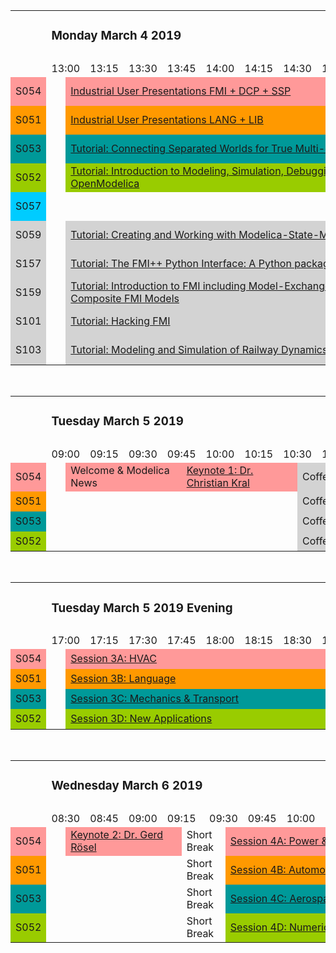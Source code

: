 <div style="overflow-x:auto;">
<table>
<colgroup><col style="width: 5em;">
<col style="width: 5em;"><col style="width: 5em;"><col style="width: 5em;"><col style="width: 5em;"><col style="width: 5em;"><col style="width: 5em;"><col style="width: 5em;"><col style="width: 5em;">
<col style="width: 5em;"><col style="width: 5em;"><col style="width: 5em;"><col style="width: 5em;"><col style="width: 5em;"><col style="width: 5em;"><col style="width: 5em;"><col style="width: 5em;">
<col style="width: 5em;"><col style="width: 5em;"><col style="width: 5em;"><col style="width: 5em;"><col style="width: 5em;"><col style="width: 5em;"><col style="width: 5em;"><col style="width: 5em;">
<col style="width: 5em;"><col style="width: 5em;"><col style="width: 5em;"><col style="width: 5em;"><col style="width: 5em;"><col style="width: 5em;"><col style="width: 5em;"><col style="width: 5em;">
<col style="width: 5em;"><col style="width: 5em;"><col style="width: 5em;"><col style="width: 5em;"><col style="width: 5em;"><col style="width: 5em;"><col style="width: 5em;"><col style="width: 5em;">
<col style="width: 5em;"><col style="width: 5em;"><col style="width: 5em;"><col style="width: 5em;"><col style="width: 5em;"><col style="width: 5em;"><col style="width: 5em;"><col style="width: 5em;">
<col style="width: 5em;"><col style="width: 5em;"><col style="width: 5em;"><col style="width: 5em;"><col style="width: 5em;"><col style="width: 5em;"><col style="width: 5em;"><col style="width: 5em;">
<col style="width: 5em;"><col style="width: 5em;"><col style="width: 5em;"><col style="width: 5em;"><col style="width: 5em;"><col style="width: 5em;"><col style="width: 5em;"><col style="width: 5em;">
<col style="width: 5em;"><col style="width: 5em;">
</colgroup>
<tr><td></td><td colspan="66"><h3>Monday March 4 2019</h3></td></tr>
<tr style="height: 0"><td></td>
<td></td><td></td><td></td><td></td><td></td><td></td><td></td><td></td>
<td></td><td></td><td></td><td></td><td></td><td></td><td></td><td></td>
<td></td><td></td><td></td><td></td><td></td><td></td><td></td><td></td>
<td></td><td></td><td></td><td></td><td></td><td></td><td></td><td></td>
<td></td><td></td><td></td><td></td><td></td><td></td><td></td><td></td>
<td></td><td></td><td></td><td></td><td></td><td></td><td></td><td></td>
<td></td><td></td><td></td><td></td><td></td><td></td><td></td><td></td>
<td></td><td></td><td></td><td></td><td></td><td></td><td></td><td></td>
<td></td><td></td></tr>
<tr><td></td>
<td colspan="2">13:00</td><td colspan="2">13:15</td><td colspan="2">13:30</td><td colspan="2">13:45</td>
<td colspan="2">14:00</td><td colspan="2">14:15</td><td colspan="2">14:30</td><td colspan="2">14:45</td>
<td colspan="2">15:00</td><td colspan="2">15:15</td><td colspan="2">15:30</td><td colspan="2">15:45</td>
<td colspan="2">16:00</td><td colspan="2">16:15</td><td colspan="2">16:30</td><td colspan="2">16:45</td>
<td colspan="2">17:00</td><td colspan="2">17:15</td><td colspan="2">17:30</td><td colspan="2">17:45</td>
<td colspan="2">18:00</td><td colspan="2">18:15</td><td colspan="2">18:30</td><td colspan="2">18:45</td>
<td colspan="2">19:00</td><td colspan="2">19:15</td><td colspan="2">19:30</td><td colspan="2">19:45</td>
<td colspan="2">20:00</td><td colspan="2">20:15</td><td colspan="2">20:30</td><td colspan="2">20:45</td>
<td colspan="2">21:00</td>
</tr>
<tr style="height: 2em;"><td style="background-color: #ff9999;">S054</td><td></td>
<td colspan="28" style="background-color: #ff9999;"><a href="userpres.html">Industrial User Presentations FMI + DCP + SSP</a></td>
<td colspan="4" style="background-color: lightgray;">Coffee Break</td>
<td colspan="6" style="background-color: #ff9999;">Vendor Session Altair</td>
<td colspan="6" style="background-color: #ff9999;">Vendor Session Dassault Systemes</td>
<td colspan="6" style="background-color: #ff9999;">Vendor Session Siemens</td>
<td colspan="2">Short Break</td>
<td colspan="12" style="background-color: lightgray;">Welcome reception</td>
<td></td></tr>
<tr style="height: 2em;"><td style="background-color: #ff9900;">S051</td><td></td>
<td colspan="28" style="background-color: #ff9900;"><a href="userpres.html">Industrial User Presentations LANG + LIB</a></td>
<td colspan="4" style="background-color: lightgray;">Coffee Break</td>
<td colspan="6" style="background-color: #ff9900;">Vendor Session ESI Group</td>
<td colspan="6" style="background-color: #ff9900;">Vendor Session Wolfram</td>
<td colspan="6" style="background-color: #ff9900;">Vendor Session Gaio Technology</td>
<td colspan="2">Short Break</td>
<td colspan="12" style="background-color: lightgray;">Welcome reception</td>
<td></td></tr>
<tr style="height: 2em;"><td style="background-color: #009999;">S053</td><td></td>
<td colspan="28" style="background-color: #009999;"><a href="tutorials/Tutorial_01_Abstract.pdf">Tutorial: Connecting Separated Worlds for True Multi-disciplinary System Simulation - by Using Altair Activate&trade;</a></td>
<td colspan="4" style="background-color: lightgray;">Coffee Break</td>
<td colspan="6" style="background-color: #009999;">Vendor Session OSMC</td>
<td colspan="6" style="background-color: #009999;">Vendor Session Maplesoft</td>
<td colspan="6" style="background-color: #009999;">Vendor Session Claytex</td>
<td colspan="2">Short Break</td>
<td colspan="12" style="background-color: lightgray;">Welcome reception</td>
<td></td></tr>
<tr style="height: 2em;"><td style="background-color: #99cc00;">S052</td><td></td>
<td colspan="28" style="background-color: #99cc00;"><a href="tutorials/Tutorial_03_Abstract.pdf">Tutorial: Introduction to Modeling, Simulation, Debugging, and Julia Interoperability with Modelica and OpenModelica</a></td>
<td colspan="4" style="background-color: lightgray;">Coffee Break</td>
<td colspan="6" style="background-color: #99cc00;">Vendor Session Modelon</td>
<td colspan="6" style="background-color: #99cc00;">Vendor Session RTE</td>
<td colspan="6" style="background-color: #99cc00;">Vendor Session Ansys</td>
<td colspan="2">Short Break</td>
<td colspan="12" style="background-color: lightgray;">Welcome reception</td>
<td></td></tr>
<tr style="height: 2em;"><td style="background-color: #00ccff;">S057</td><td></td>
<td colspan="28"></td>
<td colspan="4" style="background-color: lightgray;">Coffee Break</td>
<td colspan="6" style="background-color: #00ccff;">Vendor Session Monentia</td>
<td colspan="6" style="background-color: #00ccff;">Vendor Session Concurrent</td>
<td colspan="6" style="background-color: #00ccff;"></td>
<td colspan="2">Short Break</td>
<td colspan="12" style="background-color: lightgray;">Welcome reception</td>
<td></td></tr>
<tr style="height: 2em;"><td style="background-color: lightgray;">S059</td><td></td>
<td colspan="28" style="background-color: lightgray;"><a href="tutorials/Tutorial_07_Abstract.pdf">Tutorial: Creating and Working with Modelica-State-Machines</a></td>
<td colspan="4" style="background-color: lightgray;">Coffee Break</td>
<td colspan="6"></td>
<td colspan="6"></td>
<td colspan="6"></td>
<td colspan="2">Short Break</td>
<td colspan="12" style="background-color: lightgray;">Welcome reception</td>
<td></td></tr>
<tr style="height: 2em;"><td style="background-color: lightgray;">S157</td><td></td>
<td colspan="28" style="background-color: lightgray;"><a href="tutorials/Tutorial_02_Abstract.pdf">Tutorial: The FMI++ Python Interface: A Python package for importing and exporting FMUs</a></td>
<td colspan="4" style="background-color: lightgray;">Coffee Break</td>
<td colspan="6"></td>
<td colspan="6"></td>
<td colspan="6"></td>
<td colspan="2">Short Break</td>
<td colspan="12" style="background-color: lightgray;">Welcome reception</td>
<td></td></tr>
<tr style="height: 2em;"><td style="background-color: lightgray;">S159</td><td></td>
<td colspan="28" style="background-color: lightgray;"><a href="tutorials/Tutorial_04_Abstract.pdf">Tutorial: Introduction to FMI including Model-Exchange and Co-simulation, SSP, and Graphic Editing of Composite FMI Models</a></td>
<td colspan="4" style="background-color: lightgray;">Coffee Break</td>
<td colspan="6"></td>
<td colspan="6"></td>
<td colspan="6"></td>
<td colspan="2">Short Break</td>
<td colspan="12" style="background-color: lightgray;">Welcome reception</td>
<td></td></tr>
<tr style="height: 2em;"><td style="background-color: lightgray;">S101</td><td></td>
<td colspan="28" style="background-color: lightgray;"><a href="tutorials/Tutorial_06_Abstract.pdf">Tutorial: Hacking FMI</a></td>
<td colspan="4" style="background-color: lightgray;">Coffee Break</td>
<td colspan="6"></td>
<td colspan="6"></td>
<td colspan="6"></td>
<td colspan="2">Short Break</td>
<td colspan="12" style="background-color: lightgray;">Welcome reception</td>
<td></td></tr>
<tr style="height: 2em;"><td style="background-color: lightgray;">S103</td><td></td>
<td colspan="28" style="background-color: lightgray;"><a href="tutorials/Tutorial_05_Abstract.pdf">Tutorial: Modeling and Simulation of Railway Dynamics in Modelica</a></td>
<td colspan="4" style="background-color: lightgray;">Coffee Break</td>
<td colspan="6"></td>
<td colspan="6"></td>
<td colspan="6"></td>
<td colspan="2">Short Break</td>
<td colspan="12" style="background-color: lightgray;">Welcome reception</td>
<td></td></tr>
</table><br>
</div>
<div style="overflow-x:auto;">
<table>
<colgroup><col style="width: 5em;">
<col style="width: 5em;"><col style="width: 5em;"><col style="width: 5em;"><col style="width: 5em;"><col style="width: 5em;"><col style="width: 5em;"><col style="width: 5em;"><col style="width: 5em;">
<col style="width: 5em;"><col style="width: 5em;"><col style="width: 5em;"><col style="width: 5em;"><col style="width: 5em;"><col style="width: 5em;"><col style="width: 5em;"><col style="width: 5em;">
<col style="width: 5em;"><col style="width: 5em;"><col style="width: 5em;"><col style="width: 5em;"><col style="width: 5em;"><col style="width: 5em;"><col style="width: 5em;"><col style="width: 5em;">
<col style="width: 5em;"><col style="width: 5em;"><col style="width: 5em;"><col style="width: 5em;"><col style="width: 5em;"><col style="width: 5em;"><col style="width: 5em;"><col style="width: 5em;">
<col style="width: 5em;"><col style="width: 5em;"><col style="width: 5em;"><col style="width: 5em;"><col style="width: 5em;"><col style="width: 5em;"><col style="width: 5em;"><col style="width: 5em;">
<col style="width: 5em;"><col style="width: 5em;"><col style="width: 5em;"><col style="width: 5em;"><col style="width: 5em;"><col style="width: 5em;"><col style="width: 5em;"><col style="width: 5em;">
<col style="width: 5em;"><col style="width: 5em;"><col style="width: 5em;"><col style="width: 5em;"><col style="width: 5em;"><col style="width: 5em;"><col style="width: 5em;"><col style="width: 5em;">
<col style="width: 5em;"><col style="width: 5em;"><col style="width: 5em;"><col style="width: 5em;"><col style="width: 5em;"><col style="width: 5em;"><col style="width: 5em;"><col style="width: 5em;">
<col style="width: 5em;"><col style="width: 5em;">
</colgroup>
<tr><td></td><td colspan="66"><h3>Tuesday March 5 2019</h3></td></tr>
<tr style="height: 0"><td></td>
<td></td><td></td><td></td><td></td><td></td><td></td><td></td><td></td>
<td></td><td></td><td></td><td></td><td></td><td></td><td></td><td></td>
<td></td><td></td><td></td><td></td><td></td><td></td><td></td><td></td>
<td></td><td></td><td></td><td></td><td></td><td></td><td></td><td></td>
<td></td><td></td><td></td><td></td><td></td><td></td><td></td><td></td>
<td></td><td></td><td></td><td></td><td></td><td></td><td></td><td></td>
<td></td><td></td><td></td><td></td><td></td><td></td><td></td><td></td>
<td></td><td></td><td></td><td></td><td></td><td></td><td></td><td></td>
<td></td><td></td></tr>
<tr><td></td>
<td colspan="2">09:00</td><td colspan="2">09:15</td><td colspan="2">09:30</td><td colspan="2">09:45</td>
<td colspan="2">10:00</td><td colspan="2">10:15</td><td colspan="2">10:30</td><td colspan="2">10:45</td>
<td colspan="2">11:00</td><td colspan="2">11:15</td><td colspan="2">11:30</td><td colspan="2">11:45</td>
<td colspan="2">12:00</td><td colspan="2">12:15</td><td colspan="2">12:30</td><td colspan="2">12:45</td>
<td colspan="2">13:00</td><td colspan="2">13:15</td><td colspan="2">13:30</td><td colspan="2">13:45</td>
<td colspan="2">14:00</td><td colspan="2">14:15</td><td colspan="2">14:30</td><td colspan="2">14:45</td>
<td colspan="2">15:00</td><td colspan="2">15:15</td><td colspan="2">15:30</td><td colspan="2">15:45</td>
<td colspan="2">16:00</td><td colspan="2">16:15</td><td colspan="2">16:30</td><td colspan="2">16:45</td>
<td colspan="2">17:00</td>
</tr>
<tr style="height: 2em;"><td style="background-color: #ff9999;">S054</td><td></td>
<td colspan="6" style="background-color: #ff9999;">Welcome &amp; Modelica News</td>
<td colspan="6" style="background-color: #ff9999;"><a href="sessions/sessionK1.html">Keynote 1: Dr. Christian Kral</a></td>
<td colspan="4" style="background-color: lightgray;">Coffee Break</td>
<td colspan="10" style="background-color: #ff9999;"><a href="sessions/session1A.html">Session 1A: Buildings 1</a></td>
<td colspan="12" style="background-color: lightgray;">Lunch</td>
<td colspan="10" style="background-color: #ff9999;"><a href="sessions/session2A.html">Session 2A: Buildings 2</a></td>
<td colspan="4" style="background-color: lightgray;">Coffee Break</td>
<td colspan="12" style="background-color: lightgray;"><a href="sessions/sessionP.html">Poster Session</a></td>
<td></td></tr>
<tr style="height: 2em;"><td style="background-color: #ff9900;">S051</td><td></td>
<td colspan="6"></td>
<td colspan="6"></td>
<td colspan="4" style="background-color: lightgray;">Coffee Break</td>
<td colspan="10" style="background-color: #ff9900;"><a href="sessions/session1B.html">Session 1B: Power &amp; Energy 1</a></td>
<td colspan="12" style="background-color: lightgray;">Lunch</td>
<td colspan="10" style="background-color: #ff9900;"><a href="sessions/session2B.html">Session 2B: Power &amp; Energy 2</a></td>
<td colspan="4" style="background-color: lightgray;">Coffee Break</td>
<td colspan="12" style="background-color: lightgray;"><a href="sessions/sessionP.html">Poster Session</a></td>
<td></td></tr>
<tr style="height: 2em;"><td style="background-color: #009999;">S053</td><td></td>
<td colspan="6"></td>
<td colspan="6"></td>
<td colspan="4" style="background-color: lightgray;">Coffee Break</td>
<td colspan="10" style="background-color: #009999;"><a href="sessions/session1C.html">Session 1C: FMI 1</a></td>
<td colspan="12" style="background-color: lightgray;">Lunch</td>
<td colspan="10" style="background-color: #009999;"><a href="sessions/session2C.html">Session 2C: FMI 2</a></td>
<td colspan="4" style="background-color: lightgray;">Coffee Break</td>
<td colspan="12" style="background-color: lightgray;"><a href="sessions/sessionP.html">Poster Session</a></td>
<td></td></tr>
<tr style="height: 2em;"><td style="background-color: #99cc00;">S052</td><td></td>
<td colspan="6"></td>
<td colspan="6"></td>
<td colspan="4" style="background-color: lightgray;">Coffee Break</td>
<td colspan="10" style="background-color: #99cc00;"><a href="sessions/session1D.html">Session 1D: Automotive 1</a></td>
<td colspan="12" style="background-color: lightgray;">Lunch</td>
<td colspan="10" style="background-color: #99cc00;"><a href="sessions/session2D.html">Session 2D: Electrical Power 1</a></td>
<td colspan="4" style="background-color: lightgray;">Coffee Break</td>
<td colspan="12" style="background-color: lightgray;"><a href="sessions/sessionP.html">Poster Session</a></td>
<td></td></tr>
</table><br>
</div>
<div style="overflow-x:auto;">
<table>
<colgroup><col style="width: 5em;">
<col style="width: 5em;"><col style="width: 5em;"><col style="width: 5em;"><col style="width: 5em;"><col style="width: 5em;"><col style="width: 5em;"><col style="width: 5em;"><col style="width: 5em;">
<col style="width: 5em;"><col style="width: 5em;"><col style="width: 5em;"><col style="width: 5em;"><col style="width: 5em;"><col style="width: 5em;"><col style="width: 5em;"><col style="width: 5em;">
<col style="width: 5em;"><col style="width: 5em;"><col style="width: 5em;"><col style="width: 5em;"><col style="width: 5em;"><col style="width: 5em;"><col style="width: 5em;"><col style="width: 5em;">
<col style="width: 5em;"><col style="width: 5em;"><col style="width: 5em;"><col style="width: 5em;"><col style="width: 5em;"><col style="width: 5em;"><col style="width: 5em;"><col style="width: 5em;">
<col style="width: 5em;"><col style="width: 5em;"><col style="width: 5em;"><col style="width: 5em;"><col style="width: 5em;"><col style="width: 5em;"><col style="width: 5em;"><col style="width: 5em;">
<col style="width: 5em;"><col style="width: 5em;"><col style="width: 5em;"><col style="width: 5em;"><col style="width: 5em;"><col style="width: 5em;">
</colgroup>
<tr><td></td><td colspan="46"><h3>Tuesday March 5 2019 Evening</h3></td></tr>
<tr style="height: 0"><td></td>
<td></td><td></td><td></td><td></td><td></td><td></td><td></td><td></td>
<td></td><td></td><td></td><td></td><td></td><td></td><td></td><td></td>
<td></td><td></td><td></td><td></td><td></td><td></td><td></td><td></td>
<td></td><td></td><td></td><td></td><td></td><td></td><td></td><td></td>
<td></td><td></td><td></td><td></td><td></td><td></td><td></td><td></td>
<td></td><td></td><td></td><td></td><td></td><td></td></tr>
<tr><td></td>
<td colspan="2">17:00</td><td colspan="2">17:15</td><td colspan="2">17:30</td><td colspan="2">17:45</td>
<td colspan="2">18:00</td><td colspan="2">18:15</td><td colspan="2">18:30</td><td colspan="2">18:45</td>
<td colspan="2">19:00</td><td colspan="2">19:15</td><td colspan="2">19:30</td><td colspan="2">19:45</td>
<td colspan="2">20:00</td><td colspan="2">20:15</td><td colspan="2">20:30</td><td colspan="2">20:45</td>
<td colspan="2">21:00</td><td colspan="2">21:15</td><td colspan="2">21:30</td><td colspan="2">21:45</td>
<td colspan="2">22:00</td><td colspan="2">22:15</td><td colspan="2">22:30</td>
</tr>
<tr style="height: 2em;"><td style="background-color: #ff9999;">S054</td><td></td>
<td colspan="14" style="background-color: #ff9999;"><a href="sessions/session3A.html">Session 3A: HVAC</a></td>
<td colspan="10" style="background-color: lightgray;">Transfer to Dinner Location</td>
<td colspan="20" style="background-color: lightgray;">Conference Dinner at the Castle of Emmeram</td>
<td></td></tr>
<tr style="height: 2em;"><td style="background-color: #ff9900;">S051</td><td></td>
<td colspan="14" style="background-color: #ff9900;"><a href="sessions/session3B.html">Session 3B: Language</a></td>
<td colspan="10" style="background-color: lightgray;">Transfer to Dinner Location</td>
<td colspan="20" style="background-color: lightgray;">Conference Dinner at the Castle of Emmeram</td>
<td></td></tr>
<tr style="height: 2em;"><td style="background-color: #009999;">S053</td><td></td>
<td colspan="14" style="background-color: #009999;"><a href="sessions/session3C.html">Session 3C: Mechanics &amp; Transport</a></td>
<td colspan="10" style="background-color: lightgray;">Transfer to Dinner Location</td>
<td colspan="20" style="background-color: lightgray;">Conference Dinner at the Castle of Emmeram</td>
<td></td></tr>
<tr style="height: 2em;"><td style="background-color: #99cc00;">S052</td><td></td>
<td colspan="14" style="background-color: #99cc00;"><a href="sessions/session3D.html">Session 3D: New Applications</a></td>
<td colspan="10" style="background-color: lightgray;">Transfer to Dinner Location</td>
<td colspan="20" style="background-color: lightgray;">Conference Dinner at the Castle of Emmeram</td>
<td></td></tr>
</table><br>
</div>

<div style="overflow-x:auto;">
<table>
<colgroup><col style="width: 5em;">
<col style="width: 5em;"><col style="width: 5em;"><col style="width: 5em;"><col style="width: 5em;"><col style="width: 5em;"><col style="width: 5em;"><col style="width: 5em;"><col style="width: 5em;">
<col style="width: 5em;"><col style="width: 5em;"><col style="width: 5em;"><col style="width: 5em;"><col style="width: 5em;"><col style="width: 5em;"><col style="width: 5em;"><col style="width: 5em;">
<col style="width: 5em;"><col style="width: 5em;"><col style="width: 5em;"><col style="width: 5em;"><col style="width: 5em;"><col style="width: 5em;"><col style="width: 5em;"><col style="width: 5em;">
<col style="width: 5em;"><col style="width: 5em;"><col style="width: 5em;"><col style="width: 5em;"><col style="width: 5em;"><col style="width: 5em;"><col style="width: 5em;"><col style="width: 5em;">
<col style="width: 5em;"><col style="width: 5em;"><col style="width: 5em;"><col style="width: 5em;"><col style="width: 5em;"><col style="width: 5em;"><col style="width: 5em;"><col style="width: 5em;">
<col style="width: 5em;"><col style="width: 5em;"><col style="width: 5em;"><col style="width: 5em;"><col style="width: 5em;"><col style="width: 5em;"><col style="width: 5em;"><col style="width: 5em;">
<col style="width: 5em;"><col style="width: 5em;"><col style="width: 5em;"><col style="width: 5em;"><col style="width: 5em;"><col style="width: 5em;"><col style="width: 5em;"><col style="width: 5em;">
<col style="width: 5em;"><col style="width: 5em;"><col style="width: 5em;"><col style="width: 5em;">
</colgroup>
<tr><td></td><td colspan="60"><h3>Wednesday March 6 2019</h3></td></tr>
<tr style="height: 0"><td></td>
<td></td><td></td><td></td><td></td><td></td><td></td><td></td><td></td>
<td></td><td></td><td></td><td></td><td></td><td></td><td></td><td></td>
<td></td><td></td><td></td><td></td><td></td><td></td><td></td><td></td>
<td></td><td></td><td></td><td></td><td></td><td></td><td></td><td></td>
<td></td><td></td><td></td><td></td><td></td><td></td><td></td><td></td>
<td></td><td></td><td></td><td></td><td></td><td></td><td></td><td></td>
<td></td><td></td><td></td><td></td><td></td><td></td><td></td><td></td>
<td></td><td></td><td></td><td></td></tr>
<tr><td></td>
<td colspan="2">08:30</td><td colspan="2">08:45</td><td colspan="2">09:00</td><td colspan="2">09:15</td>
<td colspan="2">09:30</td><td colspan="2">09:45</td><td colspan="2">10:00</td><td colspan="2">10:15</td>
<td colspan="2">10:30</td><td colspan="2">10:45</td><td colspan="2">11:00</td><td colspan="2">11:15</td>
<td colspan="2">11:30</td><td colspan="2">11:45</td><td colspan="2">12:00</td><td colspan="2">12:15</td>
<td colspan="2">12:30</td><td colspan="2">12:45</td><td colspan="2">13:00</td><td colspan="2">13:15</td>
<td colspan="2">13:30</td><td colspan="2">13:45</td><td colspan="2">14:00</td><td colspan="2">14:15</td>
<td colspan="2">14:30</td><td colspan="2">14:45</td><td colspan="2">15:00</td><td colspan="2">15:15</td>
<td colspan="2">15:30</td><td colspan="2">15:45</td>
</tr>
<tr style="height: 2em;"><td style="background-color: #ff9999;">S054</td><td></td>
<td colspan="6" style="background-color: #ff9999;"><a href="sessions/sessionK2.html">Keynote 2: Dr. Gerd R&ouml;sel</a></td>
<td colspan="2">Short Break</td>
<td colspan="10" style="background-color: #ff9999;"><a href="sessions/session3A.html">Session 4A: Power &amp; Energy 3</a></td>
<td colspan="4" style="background-color: lightgray;">Coffee Break</td>
<td colspan="10" style="background-color: #ff9999;"><a href="sessions/session5A.html">Session 5A: Buildings 3</a></td>
<td colspan="12" style="background-color: lightgray;">Lunch</td>
<td colspan="10" style="background-color: #ff9999;"><a href="sessions/session6A.html">Session 6A: Buildings 4</a></td>
<td colspan="2">Short Break</td>
<td colspan="2" style="background-color: #ff9999;">Closing Session</td>
<td></td></tr>
<tr style="height: 2em;"><td style="background-color: #ff9900;">S051</td><td></td>
<td colspan="6"></td>
<td colspan="2">Short Break</td>
<td colspan="10" style="background-color: #ff9900;"><a href="sessions/session4B.html">Session 4B: Automotive 2</a></td>
<td colspan="4" style="background-color: lightgray;">Coffee Break</td>
<td colspan="10" style="background-color: #ff9900;"><a href="sessions/session5B.html">Session 5B: Power &amp; Energy 4</a></td>
<td colspan="12" style="background-color: lightgray;">Lunch</td>
<td colspan="10" style="background-color: #ff9900;"><a href="sessions/session6B.html">Session 6B: Thermodynamic 2</a></td>
<td colspan="2">Short Break</td>
<td colspan="2"></td>
<td></td></tr>
<tr style="height: 2em;"><td style="background-color: #009999;">S053</td><td></td>
<td colspan="6"></td>
<td colspan="2">Short Break</td>
<td colspan="10" style="background-color: #009999;"><a href="sessions/session4C.html">Session 4C: Aerospace</a></td>
<td colspan="4" style="background-color: lightgray;">Coffee Break</td>
<td colspan="10" style="background-color: #009999;"><a href="sessions/session5C.html">Session 5C: Thermodynamic 1</a></td>
<td colspan="12" style="background-color: lightgray;">Lunch</td>
<td colspan="10" style="background-color: #009999;"><a href="sessions/session6C.html">Session 6C: Tools</a></td>
<td colspan="2">Short Break</td>
<td colspan="2"></td>
<td></td></tr>
<tr style="height: 2em;"><td style="background-color: #99cc00;">S052</td><td></td>
<td colspan="6"></td>
<td colspan="2">Short Break</td>
<td colspan="10" style="background-color: #99cc00;"><a href="sessions/session4D.html">Session 4D: Numerical Methods</a></td>
<td colspan="4" style="background-color: lightgray;">Coffee Break</td>
<td colspan="10" style="background-color: #99cc00;"><a href="sessions/session5D.html">Session 5D: Electrical Power 2</a></td>
<td colspan="12" style="background-color: lightgray;">Lunch</td>
<td colspan="10" style="background-color: #99cc00;"><a href="sessions/session6D.html">Session 6D: Automotive 3</a></td>
<td colspan="2">Short Break</td>
<td colspan="2"></td>
<td></td></tr>
</table><br>
</div>
